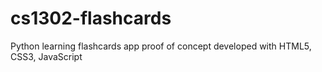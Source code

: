 # cs1302-flashcards
Python learning flashcards app proof of concept developed with HTML5, CSS3, JavaScript
